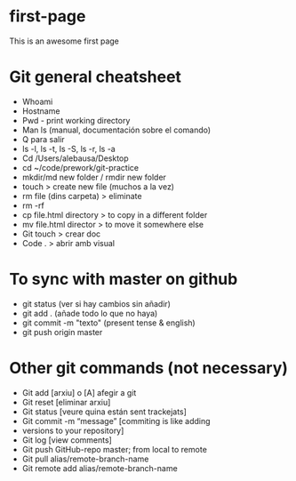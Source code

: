 # first-page
This is an awesome first page

# Git general cheatsheet

- Whoami
- Hostname
- Pwd - print working directory
- Man ls (manual, documentación sobre el comando)
- Q para salir
- ls -l, ls -t, ls -S, ls -r, ls -a
- Cd /Users/alebausa/Desktop
- cd ~/code/prework/git-practice
- mkdir/md new folder / rmdir new folder
- touch > create new file (muchos a la vez)
- rm file (dins carpeta) > eliminate
- rm -rf 
- cp file.html directory > to copy in a different folder
- mv file.html director > to move it somewhere else
- Git touch > crear doc
- Code . > abrir amb visual

# To sync with master on github
- git status (ver si hay cambios sin añadir)
- git add . (añade todo lo que no haya)
- git commit -m "texto" (present tense & english)
- git push origin master

# Other git commands (not necessary)
- Git add [arxiu] o [A] afegir a git
- Git reset [eliminar arxiu]
- Git status [veure quina están sent trackejats]
- Git commit -m “message” [commiting is like adding 
- versions to your repository]
- Git log [view comments]
- Git push GitHub-repo master; from local to remote
- Git pull alias/remote-branch-name
-  Git remote add alias/remote-branch-name

